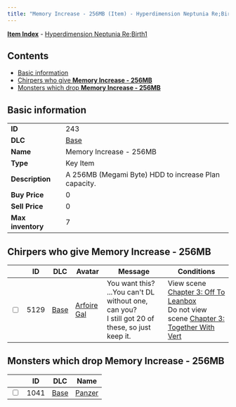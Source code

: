```yaml
---
title: "Memory Increase - 256MB (Item) - Hyperdimension Neptunia Re;Birth1"
---
```


[**Item Index**](/neptunia/rb1/item/index.html) - [Hyperdimension Neptunia Re;Birth1](/neptunia/rb1)

## Contents

- [Basic information](#basic-information)
- [Chirpers who give **Memory Increase - 256MB**](#chirpers-who-give-memory-increase-256mb)
- [Monsters which drop **Memory Increase - 256MB**](#monsters-which-drop-memory-increase-256mb)

## Basic information

|   |   |
| -- | -- |
| **ID** | 243 |
| **DLC** | [Base](/neptunia/rb1/dlc/1-base.html) |
| **Name** | Memory Increase - 256MB |
| **Type** | Key Item |
| **Description** | A 256MB (Megami Byte) HDD to increase Plan capacity. |
| **Buy Price** | 0 |
| **Sell Price** | 0 |
| **Max inventory** | 7 |


## Chirpers who give **Memory Increase - 256MB**

|    | ID | DLC | Avatar | Message | Conditions |
| -- | -- | --- | ------ | ------- | ---------- |
| <input type="checkbox" id="rb1-chirper-event-1-5129" class="trackbox" /> | 5129 | [Base](/neptunia/rb1/dlc/1-base.html) | [Arfoire Gal](/neptunia/rb1/undefined/1-235-arfoire-gal.html) | You want this? ...You can't DL without one, can you?<br />I still got 20 of these, so just keep it. | View scene [Chapter 3: Off To Leanbox](/neptunia/rb1/scene/1-301-chapter-3-off-to-leanbox.html)<br />Do not view scene [Chapter 3: Together With Vert](/neptunia/rb1/scene/1-321-chapter-3-together-with-vert.html) |


## Monsters which drop **Memory Increase - 256MB**

|    | ID | DLC | Name |
| -- | -- | --- | ---- |
| <input type="checkbox" id="rb1-monster-1-1041" class="trackbox" /> | 1041 | [Base](/neptunia/rb1/dlc/1-base.html) | [Panzer](/neptunia/rb1/monster/1-1041-panzer.html) |
